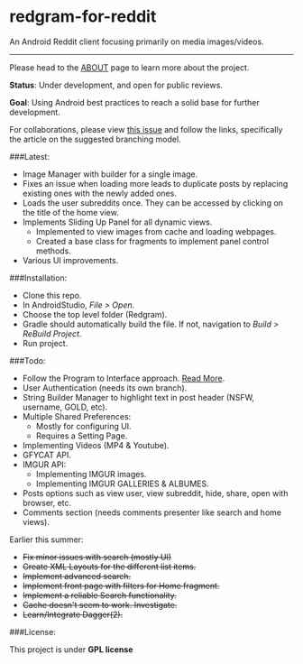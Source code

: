 # redgram-for-reddit
An Android Reddit client focusing primarily on media images/videos. 

--------------

Please head to the [ABOUT](/ABOUT.md) page to learn more about the project.

**Status**: Under development, and open for public reviews.

**Goal**: Using Android best practices to reach a solid base for further development.

For collaborations, please view [this issue](https://github.com/Redgram/redgram-for-reddit/issues/1) and follow the links, specifically the article on the suggested branching model.

###Latest:

- Image Manager with builder for a single image.
- Fixes an issue when loading more leads to duplicate posts by replacing existing ones with the newly added ones.
- Loads the user subreddits once. They can be accessed by clicking on the title of the home view.
- Implements Sliding Up Panel for all dynamic views.
	- Implemented to view images from cache and loading webpages.
	- Created a base class for fragments to implement panel control methods.
- Various UI improvements.

###Installation:

- Clone this repo.
- In AndroidStudio, *File > Open*.
- Choose the top level folder (Redgram).
- Gradle should automatically build the file. If not, navigation to *Build > ReBuild Project*.
- Run project.

###Todo:

- Follow the Program to Interface approach. [Read More](http://stackoverflow.com/questions/383947/what-does-it-mean-to-program-to-an-interface).
- User Authentication (needs its own branch).
- String Builder Manager to highlight text in post header (NSFW, username, GOLD, etc).
- Multiple Shared Preferences:
	- Mostly for configuring UI.
	- Requires a Setting Page.
- Implementing Videos (MP4 & Youtube).
- GFYCAT API.
- IMGUR API:
	- Implementing IMGUR images.
	- Implementing IMGUR GALLERIES & ALBUMES.
- Posts options such as view user, view subreddit, hide, share, open with browser, etc.
- Comments section (needs comments presenter like search and home views).

Earlier this summer:

- <del>Fix minor issues with search (mostly UI)
- <del>Create XML Layouts for the different list items.
- <del>Implement advanced search.
- <del>Implement front page with filters for Home fragment.
- <del>Implement a reliable Search functionality.
- <del>Cache doesn't seem to work. Investigate.
- <del>Learn/Integrate Dagger(2).

###License:

This project is under **GPL license**
